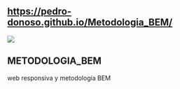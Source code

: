 ## https://pedro-donoso.github.io/Metodologia_BEM/

![](https://user-images.githubusercontent.com/68760595/128283909-032c7fff-93f3-439d-834c-70b292496f14.PNG)

## METODOLOGIA\_BEM

web responsiva y metodología BEM
